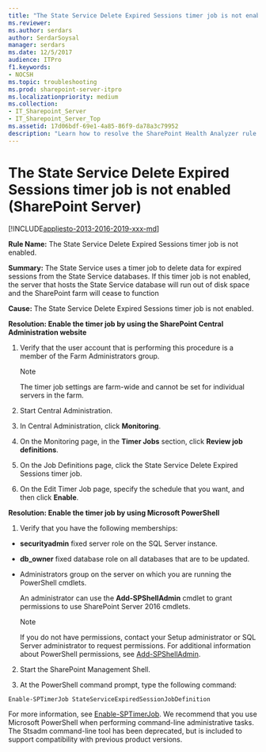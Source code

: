 ```yaml
---
title: "The State Service Delete Expired Sessions timer job is not enabled (SharePoint Server)"
ms.reviewer: 
ms.author: serdars
author: SerdarSoysal
manager: serdars
ms.date: 12/5/2017
audience: ITPro
f1.keywords:
- NOCSH
ms.topic: troubleshooting
ms.prod: sharepoint-server-itpro
ms.localizationpriority: medium
ms.collection:
- IT_Sharepoint_Server
- IT_Sharepoint_Server_Top
ms.assetid: 17d06bdf-69e1-4a85-86f9-da78a3c79952
description: "Learn how to resolve the SharePoint Health Analyzer rule: The State Service Delete Expired Sessions timer job is not enabled, for SharePoint Server."
---
```


# The State Service Delete Expired Sessions timer job is not enabled (SharePoint Server)

[!INCLUDE[appliesto-2013-2016-2019-xxx-md](../includes/appliesto-2013-2016-2019-xxx-md.md)] 
  
 **Rule Name:** The State Service Delete Expired Sessions timer job is not enabled. 
  
 **Summary:** The State Service uses a timer job to delete data for expired sessions from the State Service databases. If this timer job is not enabled, the server that hosts the State Service database will run out of disk space and the SharePoint farm will cease to function 
  
 **Cause:** The State Service Delete Expired Sessions timer job is not enabled. 
  
 **Resolution: Enable the timer job by using the SharePoint Central Administration website**
  
1. Verify that the user account that is performing this procedure is a member of the Farm Administrators group.
    
    > [!NOTE]
    > The timer job settings are farm-wide and cannot be set for individual servers in the farm. 
  
2. Start Central Administration.
    
3. In Central Administration, click **Monitoring**.
    
4. On the Monitoring page, in the **Timer Jobs** section, click **Review job definitions**.
    
5. On the Job Definitions page, click the State Service Delete Expired Sessions timer job.
    
6. On the Edit Timer Job page, specify the schedule that you want, and then click **Enable**.
    
**Resolution: Enable the timer job by using Microsoft PowerShell**
  
1. Verify that you have the following memberships:
    
  - **securityadmin** fixed server role on the SQL Server instance. 
    
  - **db_owner** fixed database role on all databases that are to be updated. 
    
  - Administrators group on the server on which you are running the PowerShell cmdlets.
    
    An administrator can use the **Add-SPShellAdmin** cmdlet to grant permissions to use SharePoint Server 2016 cmdlets. 
    
    > [!NOTE]
    > If you do not have permissions, contact your Setup administrator or SQL Server administrator to request permissions. For additional information about PowerShell permissions, see [Add-SPShellAdmin](/powershell/module/sharepoint-server/Add-SPShellAdmin?view=sharepoint-ps). 
  
2. Start the SharePoint Management Shell.
    
3. At the PowerShell command prompt, type the following command:
    
  ```
  Enable-SPTimerJob StateServiceExpiredSessionJobDefinition
  ```

For more information, see [Enable-SPTimerJob](/powershell/module/sharepoint-server/enable-sptimerjob?view=sharepoint-ps). We recommend that you use Microsoft PowerShell when performing command-line administrative tasks. The Stsadm command-line tool has been deprecated, but is included to support compatibility with previous product versions.
  

